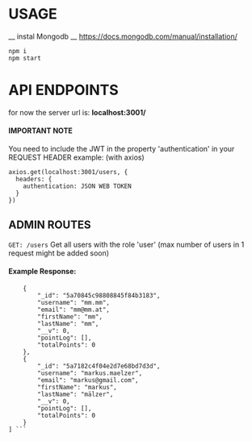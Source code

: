 # USAGE
__ instal Mongodb __
https://docs.mongodb.com/manual/installation/
```
npm i
npm start
```

# API ENDPOINTS
for now the server url is: __localhost:3001/__

#### IMPORTANT NOTE
You need to include the JWT in the property 'authentication' in your REQUEST HEADER
example: (with axios)
```
axios.get(localhost:3001/users, {
  headers: {
    authentication: JSON WEB TOKEN
  }
})
```

## ADMIN ROUTES
 `GET: /users` 
 Get all users with the role 'user' (max number of users in 1 request might be added soon)
#### Example Response:
``` [
    {
        "_id": "5a70845c98808845f84b3183",
        "username": "mm.mm",
        "email": "mm@mm.at",
        "firstName": "mm",
        "lastName": "mm",
        "__v": 0,
        "pointLog": [],
        "totalPoints": 0
    },
    {
        "_id": "5a7182c4f04e2d7e68bd7d3d",
        "username": "markus.maelzer",
        "email": "markus@gmail.com",
        "firstName": "markus",
        "lastName": "mälzer",
        "__v": 0,
        "pointLog": [],
        "totalPoints": 0
    }
] ```
